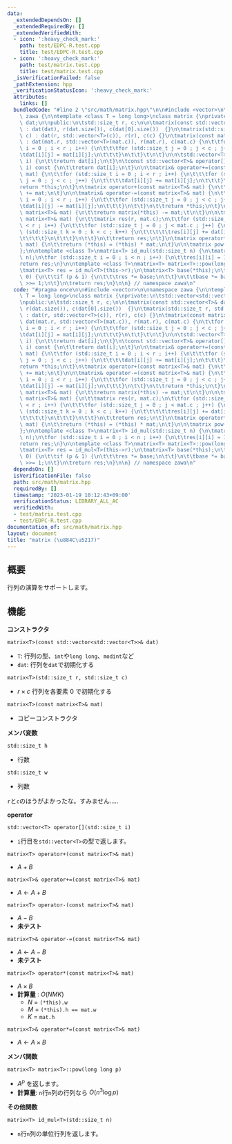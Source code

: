 ```yaml
---
data:
  _extendedDependsOn: []
  _extendedRequiredBy: []
  _extendedVerifiedWith:
  - icon: ':heavy_check_mark:'
    path: test/EDPC-R.test.cpp
    title: test/EDPC-R.test.cpp
  - icon: ':heavy_check_mark:'
    path: test/matrix.test.cpp
    title: test/matrix.test.cpp
  _isVerificationFailed: false
  _pathExtension: hpp
  _verificationStatusIcon: ':heavy_check_mark:'
  attributes:
    links: []
  bundledCode: "#line 2 \"src/math/matrix.hpp\"\n\n#include <vector>\n\nnamespace\
    \ zawa {\n\ntemplate <class T = long long>\nclass matrix {\nprivate:\n\tstd::vector<std::vector<T>>\
    \ dat;\n\npublic:\n\tstd::size_t r, c;\n\n\tmatrix(const std::vector<T>& dat)\
    \ : dat(dat), r(dat.size()), c(dat[0].size())  {}\n\tmatrix(std::size_t r, std::size_t\
    \ c) : dat(r, std::vector<T>(c)), r(r), c(c) {}\n\tmatrix(const matrix<T>& mat)\
    \ : dat(mat.r, std::vector<T>(mat.c)), r(mat.r), c(mat.c) {\n\t\tfor (std::size_t\
    \ i = 0 ; i < r ; i++) {\n\t\t\tfor (std::size_t j = 0 ; j < c ; j++) {\n\t\t\t\
    \tdat[i][j] = mat[i][j];\n\t\t\t}\n\t\t}\t\n\t}\n\n\tstd::vector<T>& operator[](std::size_t\
    \ i) {\n\t\treturn dat[i];\n\t}\n\tconst std::vector<T>& operator[](std::size_t\
    \ i) const {\n\t\treturn dat[i];\n\t}\n\n\tmatrix& operator+=(const matrix<T>&\
    \ mat) {\n\t\tfor (std::size_t i = 0 ; i < r ; i++) {\n\t\t\tfor (std::size_t\
    \ j = 0 ; j < c ; j++) {\n\t\t\t\tdat[i][j] += mat[i][j];\n\t\t\t}\n\t\t}\n\t\t\
    return *this;\n\t}\n\tmatrix operator+(const matrix<T>& mat) {\n\t\treturn matrix(*this)\
    \ += mat;\n\t}\n\n\tmatrix& operator-=(const matrix<T>& mat) {\n\t\tfor (std::size_t\
    \ i = 0 ; i < r ; i++) {\n\t\t\tfor (std::size_t j = 0 ; j < c ; j++) {\n\t\t\t\
    \tdat[i][j] -= mat[i][j];\n\t\t\t}\n\t\t}\n\t\treturn *this;\n\t}\n\tmatrix& operator-(const\
    \ matrix<T>& mat) {\n\t\treturn matrix(*this) -= mat;\t\n\t}\n\n\tmatrix operator*(const\
    \ matrix<T>& mat) {\n\t\tmatrix res(r, mat.c);\n\t\tfor (std::size_t i = 0 ; i\
    \ < r ; i++) {\n\t\t\tfor (std::size_t j = 0 ; j < mat.c ; j++) {\n\t\t\t\tfor\
    \ (std::size_t k = 0 ; k < c ; k++) {\n\t\t\t\t\tres[i][j] += dat[i][k] * mat[k][j];\n\
    \t\t\t\t}\n\t\t\t}\n\t\t}\n\t\treturn res;\n\t}\n\tmatrix operator*=(const matrix<T>&\
    \ mat) {\n\t\treturn (*this) = (*this) * mat;\n\t}\n\n\tmatrix pow(long long p);\n\
    };\n\ntemplate <class T>\nmatrix<T> id_mul(std::size_t n) {\n\tmatrix<T> res(n,\
    \ n);\n\tfor (std::size_t i = 0 ; i < n ; i++) {\n\t\tres[i][i] = 1;\n\t}\n\t\
    return res;\n}\n\ntemplate <class T>\nmatrix<T> matrix<T>::pow(long long p) {\n\
    \tmatrix<T> res = id_mul<T>(this->r);\n\tmatrix<T> base(*this);\n\twhile (p >\
    \ 0) {\n\t\tif (p & 1) {\n\t\t\tres *= base;\n\t\t}\n\t\tbase *= base;\n\t\tp\
    \ >>= 1;\n\t}\n\treturn res;\n}\n\n} // namespace zawa\n"
  code: "#pragma once\n\n#include <vector>\n\nnamespace zawa {\n\ntemplate <class\
    \ T = long long>\nclass matrix {\nprivate:\n\tstd::vector<std::vector<T>> dat;\n\
    \npublic:\n\tstd::size_t r, c;\n\n\tmatrix(const std::vector<T>& dat) : dat(dat),\
    \ r(dat.size()), c(dat[0].size())  {}\n\tmatrix(std::size_t r, std::size_t c)\
    \ : dat(r, std::vector<T>(c)), r(r), c(c) {}\n\tmatrix(const matrix<T>& mat) :\
    \ dat(mat.r, std::vector<T>(mat.c)), r(mat.r), c(mat.c) {\n\t\tfor (std::size_t\
    \ i = 0 ; i < r ; i++) {\n\t\t\tfor (std::size_t j = 0 ; j < c ; j++) {\n\t\t\t\
    \tdat[i][j] = mat[i][j];\n\t\t\t}\n\t\t}\t\n\t}\n\n\tstd::vector<T>& operator[](std::size_t\
    \ i) {\n\t\treturn dat[i];\n\t}\n\tconst std::vector<T>& operator[](std::size_t\
    \ i) const {\n\t\treturn dat[i];\n\t}\n\n\tmatrix& operator+=(const matrix<T>&\
    \ mat) {\n\t\tfor (std::size_t i = 0 ; i < r ; i++) {\n\t\t\tfor (std::size_t\
    \ j = 0 ; j < c ; j++) {\n\t\t\t\tdat[i][j] += mat[i][j];\n\t\t\t}\n\t\t}\n\t\t\
    return *this;\n\t}\n\tmatrix operator+(const matrix<T>& mat) {\n\t\treturn matrix(*this)\
    \ += mat;\n\t}\n\n\tmatrix& operator-=(const matrix<T>& mat) {\n\t\tfor (std::size_t\
    \ i = 0 ; i < r ; i++) {\n\t\t\tfor (std::size_t j = 0 ; j < c ; j++) {\n\t\t\t\
    \tdat[i][j] -= mat[i][j];\n\t\t\t}\n\t\t}\n\t\treturn *this;\n\t}\n\tmatrix& operator-(const\
    \ matrix<T>& mat) {\n\t\treturn matrix(*this) -= mat;\t\n\t}\n\n\tmatrix operator*(const\
    \ matrix<T>& mat) {\n\t\tmatrix res(r, mat.c);\n\t\tfor (std::size_t i = 0 ; i\
    \ < r ; i++) {\n\t\t\tfor (std::size_t j = 0 ; j < mat.c ; j++) {\n\t\t\t\tfor\
    \ (std::size_t k = 0 ; k < c ; k++) {\n\t\t\t\t\tres[i][j] += dat[i][k] * mat[k][j];\n\
    \t\t\t\t}\n\t\t\t}\n\t\t}\n\t\treturn res;\n\t}\n\tmatrix operator*=(const matrix<T>&\
    \ mat) {\n\t\treturn (*this) = (*this) * mat;\n\t}\n\n\tmatrix pow(long long p);\n\
    };\n\ntemplate <class T>\nmatrix<T> id_mul(std::size_t n) {\n\tmatrix<T> res(n,\
    \ n);\n\tfor (std::size_t i = 0 ; i < n ; i++) {\n\t\tres[i][i] = 1;\n\t}\n\t\
    return res;\n}\n\ntemplate <class T>\nmatrix<T> matrix<T>::pow(long long p) {\n\
    \tmatrix<T> res = id_mul<T>(this->r);\n\tmatrix<T> base(*this);\n\twhile (p >\
    \ 0) {\n\t\tif (p & 1) {\n\t\t\tres *= base;\n\t\t}\n\t\tbase *= base;\n\t\tp\
    \ >>= 1;\n\t}\n\treturn res;\n}\n\n} // namespace zawa\n"
  dependsOn: []
  isVerificationFile: false
  path: src/math/matrix.hpp
  requiredBy: []
  timestamp: '2023-01-19 10:12:43+09:00'
  verificationStatus: LIBRARY_ALL_AC
  verifiedWith:
  - test/matrix.test.cpp
  - test/EDPC-R.test.cpp
documentation_of: src/math/matrix.hpp
layout: document
title: "matrix (\u884C\u5217)"
---
```


## 概要

行列の演算をサポートします。

## 機能

**コンストラクタ**

`matrix<T>(const std::vector<std::vector<T>>& dat)`
- `T`: 行列の型、`int`や`long long`、`modint`など
- `dat`:  行列を`dat`で初期化する

`matrix<T>(std::size_t r, std::size_t c)`
- $r\times c$ 行列を各要素 $0$ で初期化する

`matrix<T>(const matrix<T>& mat)`
- コピーコンストラクタ

**メンバ変数**

`std::size_t h`
- 行数

`std::size_t w`
- 列数

`r`と`c`のほうがよかったな。すみません.....

**operator**

`std::vector<T> operator[](std::size_t i)`
- `i`行目を`std::vector<T>`の型で返します。

`matrix<T> operator+(const matrix<T>& mat)`
- $A + B$

`matrix<T>& operator+=(const matrix<T>& mat)`
- $A\ \leftarrow\  A + B$

`matrix<T> operator-(const matrix<T>& mat)`
- $A - B$
- **未テスト**

`matrix<T>& operator-=(const matrix<T>& mat)`
- $A\ \leftarrow\ A - B$
- **未テスト**

`matrix<T> operator*(const matrix<T>& mat)`
- $A\times B$
- **計算量** : $O(NMK)$
	- $N\ =$ `(*this).w`
	- $M\ =$ `(*this).h == mat.w` 
	- $K\ =$ `mat.h`

`matrix<T>& operator*=(const matrix<T>& mat)`
- $A\ \leftarrow\ A\times B$

**メンバ関数**

`matrix<T> matrix<T>::pow(long long p)`
- $A^p$ を返します。
- **計算量**: `n`行`n`列の行列なら $O(n^3\log p)$

**その他関数**

`matrix<T> id_mul<T>(std::size_t n)`
- `n`行`n`列の単位行列を返します。
